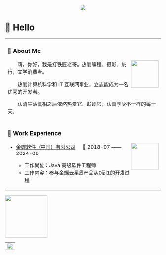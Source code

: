 
<!--
**EugeneLau0/EugeneLau0** is a ✨ _special_ ✨ repository because its `README.md` (this file) appears on your GitHub profile.

Here are some ideas to get you started:

- 🔭 I’m currently working on ...
- 🌱 I’m currently learning ...
- 👯 I’m looking to collaborate on ...
- 🤔 I’m looking for help with ...
- 💬 Ask me about ...
- 📫 How to reach me: ...
- 😄 Pronouns: ...
- ⚡ Fun fact: ...

ref:https://zhuanlan.zhihu.com/p/454597068
-->
<div align="center">
<!-- dynamic typing effect 动态打字效果 -->
<a href="https://blog.sunguoqi.com/">
    <img src="https://readme-typing-svg.demolab.com?font=Fira+Code&pause=1000&width=500&lines=System.out.print(%22Hello%2C%20World%22);祝您天天开心!&center=true&size=26" />
</a>
</div>

#  🙋 Hello

<table>
<tr><td>

### 🤺 About Me

<img align="right" width="88" src="https://imagepphcloud.thepaper.cn/pph/image/78/565/505.jpg" />

<p>&emsp;&emsp;嗨，你好，我是打铁匠老哥。热爱编程、摄影、旅行，文学消费者。</p>
<p>&emsp;&emsp;热爱计算机科学和 IT 互联网事业，立志能成为一名优秀的开发者。</p>
<p>&emsp;&emsp;认清生活真相之后依然热爱它、追逐它，认真享受不一样的每一天。</p>

</td></tr>

<tr><td>

### 🏢 Work Experience

<img align="right" width="88" src="https://www.kingdee.com/r/cms/www/default/v0.1/images/new-index/logo.png" />

- [金蝶软件（中国）有限公司](https://www.kingdee.com/) &emsp; 📌 2018-07 —— 2024-08

  - 工作岗位：Java 高级软件工程师
  - 工作内容：参与金蝶云星辰产品从0到1的开发过程

</td></tr>
</table>

<div align="center>

<!-- GitHub 数据统计 -->
<img height="137px" src="https://github-readme-stats.vercel.app/api?username=EugeneLau0&hide_title=true&hide_border=true&show_icons=trueline_height=21&text_color=000&icon_color=000&bg_color=0,ea6161,ffc64d,fffc4d,52fa5a&theme=graywhite" />
<img height="137px" src="https://github-readme-stats-git-masterrstaa-rickstaa.vercel.app/api/top-langs/?username=EugeneLau0&hide_title=true&hide_border=true&layout=compact&langs_count=5&text_color=000&icon_color=fff&bg_color=0,52fa5a,4dfcff,c64dff&theme=graywhite" />

<!-- GitHub Activity Graph GitHub 活动图 -->
<table>
  <tr>
    <td>
      <picture>
        <source media="(prefers-color-scheme: dark)" srcset="https://github-readme-activity-graph.vercel.app/graph?username=EugeneLau0&theme=xcode&bg_color=FF000000&hide_border=true" />
        <source media="(prefers-color-scheme: light)" srcset="https://github-readme-activity-graph.vercel.app/graph?username=EugeneLau0&theme=xcode&bg_color=FF000000&color=000000&hide_border=true" />
        <img src="https://github-readme-activity-graph.vercel.app/graph?username=EugeneLau0&theme=xcode&bg_color=FF000000&hide_border=true" />
      </picture>
  </tr>
</table>

</div>
